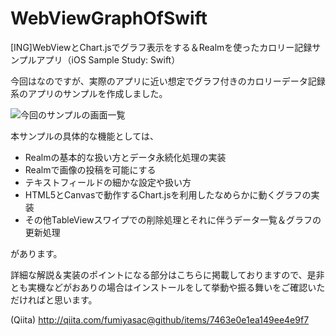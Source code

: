 # WebViewGraphOfSwift
[ING]WebViewとChart.jsでグラフ表示をする＆Realmを使ったカロリー記録サンプルアプリ（iOS Sample Study: Swift）

今回はなのですが、実際のアプリに近い想定でグラフ付きのカロリーデータ記録系のアプリのサンプルを作成しました。


![今回のサンプルの画面一覧](https://qiita-image-store.s3.amazonaws.com/0/17400/5d7b8dc8-e45a-0ab3-1f5f-43dfb87f448c.png)


本サンプルの具体的な機能としては、

+ Realmの基本的な扱い方とデータ永続化処理の実装
+ Realmで画像の投稿を可能にする
+ テキストフィールドの細かな設定や扱い方
+ HTML5とCanvasで動作するChart.jsを利用したなめらかに動くグラフの実装
+ その他TableViewスワイプでの削除処理とそれに伴うデータ一覧＆グラフの更新処理

があります。

詳細な解説＆実装のポイントになる部分はこちらに掲載しておりますので、是非とも実機などがおありの場合はインストールをして挙動や振る舞いをご確認いただければと思います。

(Qiita) http://qiita.com/fumiyasac@github/items/7463e0e1ea149ee4e9f7
